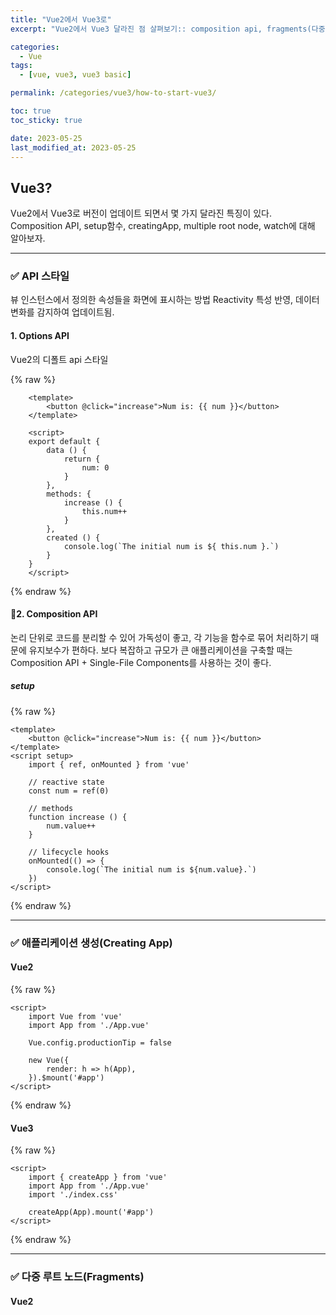 ```yaml
---
title: "Vue2에서 Vue3로"
excerpt: "Vue2에서 Vue3 달라진 점 살펴보기:: composition api, fragments(다중 루트 노드 컴포넌트), creatingApp, watch, emit"

categories:
  - Vue
tags:
  - [vue, vue3, vue3 basic]

permalink: /categories/vue3/how-to-start-vue3/

toc: true
toc_sticky: true

date: 2023-05-25
last_modified_at: 2023-05-25
---
```


## Vue3?

Vue2에서 Vue3로 버전이 업데이트 되면서 몇 가지 달라진 특징이 있다.<br>
Composition API, setup함수, creatingApp, multiple root node, watch에 대해 알아보자.

***

### ✅ API 스타일

뷰 인스턴스에서 정의한 속성들을 화면에 표시하는 방법
Reactivity 특성 반영, 데이터 변화를 감지하여 업데이트됨.

#### 1. Options API

Vue2의 디폴트 api 스타일

{% raw %}
```vue
    <template>
        <button @click="increase">Num is: {{ num }}</button>
    </template>

    <script>
    export default {
        data () {
            return {
                num: 0
            }
        },
        methods: {
            increase () {
                this.num++
            }
        },
        created () {
            console.log(`The initial num is ${ this.num }.`)
        }
    }
    </script>
```
{% endraw %}

#### 🌟2. Composition API

논리 단위로 코드를 분리할 수 있어 가독성이 좋고,
각 기능을 함수로 묶어 처리하기 때문에 유지보수가 편하다.
보다 복잡하고 규모가 큰 애플리케이션을 구축할 때는 Composition API + Single-File Components를 사용하는 것이 좋다.

##### setup

{% raw %}
```vue
<template>
    <button @click="increase">Num is: {{ num }}</button>
</template>
<script setup>
    import { ref, onMounted } from 'vue'

    // reactive state
    const num = ref(0)

    // methods
    function increase () {
        num.value++
    }

    // lifecycle hooks
    onMounted(() => {
        console.log(`The initial num is ${num.value}.`)
    })
</script>
```
{% endraw %}

***

### ✅ 애플리케이션 생성(Creating App)

#### Vue2

{% raw %}
```vue
<script>
    import Vue from 'vue'
    import App from './App.vue'

    Vue.config.productionTip = false

    new Vue({
        render: h => h(App),
    }).$mount('#app')
</script>
```
{% endraw %}

#### Vue3

{% raw %}
```vue
<script>
    import { createApp } from 'vue'
    import App from './App.vue'
    import './index.css'

    createApp(App).mount('#app')
</script>
```
{% endraw %}

***

### ✅ 다중 루트 노드(Fragments)

#### Vue2

<template>태그 안에 root node 하나만 있어야함

{% raw %}
```vue
<template>
    <div>
        <header></header>
        <main></main>
        <footer></footer>
    </div>
</template>
```
{% endraw %}

#### Vue3

<template>태그 안에 root node 여러 개 작성가능

{% raw %}
```vue
<template>
    <header></header>
    <main></main>
    <footer></footer>
</template>
```
{% endraw %}

***

### ✅ & Watch 사용법

#### Vue2

{% raw %}
```vue
<script>
    export default {
        data () {
            return {
                num: 0
            }
        },
        watch: {
            num (newVal, oldVal) {
                console.log(`${newVal} ${oldVal}`)
            }
        }
    }
</script>
```
{% endraw %}

#### Vue3

{% raw %}
```vue
const num = ref('')
watchEffect(() => {
    console.log(num.value)
})
```
{% endraw %}
